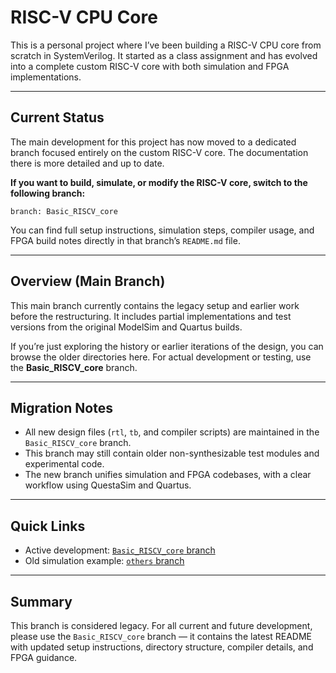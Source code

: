 # RISC-V CPU Core

This is a personal project where I’ve been building a RISC-V CPU core from scratch in SystemVerilog. It started as a class assignment and has evolved into a complete custom RISC-V core with both simulation and FPGA implementations.

---

## Current Status

The main development for this project has now moved to a dedicated branch focused entirely on the custom RISC-V core. The documentation there is more detailed and up to date.

**If you want to build, simulate, or modify the RISC-V core, switch to the following branch:**

```
branch: Basic_RISCV_core
```

You can find full setup instructions, simulation steps, compiler usage, and FPGA build notes directly in that branch’s `README.md` file.

---

## Overview (Main Branch)

This main branch currently contains the legacy setup and earlier work before the restructuring. It includes partial implementations and test versions from the original ModelSim and Quartus builds.

If you’re just exploring the history or earlier iterations of the design, you can browse the older directories here. For actual development or testing, use the **Basic_RISCV_core** branch.

---

## Migration Notes

* All new design files (`rtl`, `tb`, and compiler scripts) are maintained in the `Basic_RISCV_core` branch.
* This branch may still contain older non-synthesizable test modules and experimental code.
* The new branch unifies simulation and FPGA codebases, with a clear workflow using QuestaSim and Quartus.

---

## Quick Links

* Active development: [`Basic_RISCV_core` branch](https://github.com/anbu-05/RISCV_project/tree/Basic_RISCV_core)
* Old simulation example: [`others` branch](https://github.com/anbu-05/RISCV_project/tree/others)

---

## Summary

This branch is considered legacy. For all current and future development, please use the `Basic_RISCV_core` branch — it contains the latest README with updated setup instructions, directory structure, compiler details, and FPGA guidance.
